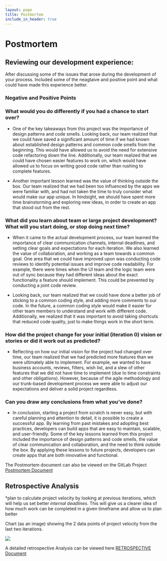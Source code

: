 ```yaml
---
layout: page
title: Postmortem
include_in_header: true
---
```


# Postmortem

## Reviewing our development experience:
After discussing some of the issues that arose during the development of your process. Included some of the neagtaive and positive point and what could have made this experience better.

### Negative and Positive Points

### What would you do differently if you had a chance to start over?

* One of the key takeaways from this project was the importance of design patterns and code smells. Looking back, our team realized that we could have saved a significant amount of time if we had known about established design patterns and common code smells from the beginning. This would have allowed us to avoid the need for extensive code refactoring down the line. Additionally, our team realized that we could have chosen easier features to work on, which would have allowed us to focus on writing good code rather than rushing to complete features.

* Another important lesson learned was the value of thinking outside the box. Our team realized that we had been too influenced by the apps we were familiar with, and had not taken the time to truly consider what would make our app unique. In hindsight, we should have spent more time brainstorming and exploring new ideas, in order to create an app that stood out from the rest.

### What did you learn about team or large project development? What will you start doing, or stop doing next time?

* When it came to the actual development process, our team learned the importance of clear communication channels, internal deadlines, and setting clear goals and expectations for each iteration. We also learned the value of collaboration, and working as a team towards a common goal. One area that we could have improved upon was conducting code reviews to identify potential issues and improve code readability. For example, there were times when the UI team and the logic team were out of sync because they had different ideas about the exact functionality a feature should implement. This could be prevented by conducting a joint code review.

* Looking back, our team realized that we could have done a better job of sticking to a common coding style, and adding more comments to our code. In the future, a common coding style would make it easier for other team members to understand and work with different code. Additionally, we realized that it was important to avoid taking shortcuts that reduced code quality, just to make things work in the short term.

### How did the project change for your initial (iteration 0) vision or stories or did it work out as predicted?

* Reflecting on how our initial vision for the project had changed over time, our team realized that we had predicted more features than we were ultimately able to implement. For example, we wanted to have business accounts, reviews, filters, wish list, and a slew of other features that we did not have time to implement (due to time constraints and other obligations). However, because of the agile methodology and our trunk-based development process we were able to adjust our expectations and deliver a solid project regardless.

### Can you draw any conclusions from what you’ve done?

* In conclusion, starting a project from scratch is never easy, but with careful planning and attention to detail, it is possible to create a successful app. By learning from past mistakes and adopting best practices, developers can build apps that are easy to maintain, scalable, and user-friendly. Some of the key lessons learned from this project included the importance of design patterns and code smells, the value of clear communication and collaboration, and the need to think outside the box. By applying these lessons to future projects, developers can create apps that are both innovative and functional.

The Postmortem document can also be viewed on the GitLab Project [Postmortem Document ](https://code.cs.umanitoba.ca/comp3350-winter2023/A01-G12-UrbanTech/-/blob/Iteration3/POST%20MORTEM.md)

## Retrospective Analysis

*plan to calculate project velocity by looking at previous iterations, which will help us set better *internal deadlines*. This will give us a clearer idea of how much work can be completed in a given timeframe and allow us to plan better

Chart (as an image) showing the 2 data points of project velocity from the last two iterations.

<img src="assets/ProjectVelocityChart.png">

A detailed retrospective Analysis can be viewed here [RETROSPECTIVE Document](https://code.cs.umanitoba.ca/comp3350-winter2023/A01-G12-UrbanTech/-/blob/Iteration3/RETROSPECTIVE.md)

